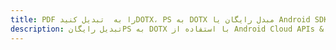 ---title: PDF را به  تبدیل کنیدDOTX، PS به DOTX مبدل رایگان یا Android SDKdescription: تبدیل رایگانPS به DOTX با استفاده از Android Cloud APIs & SDK همچنین اسناد PDF را در Cloud ایجاد، ویرایش و رندر کنید.---